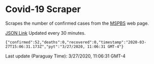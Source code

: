 # Covid-19 Scraper

Scrapes the number of confirmed cases from the [MSPBS](https://www.mspbs.gov.py/covid-19.php) web page.

[JSON Link](https://jmayalag.github.io/covid19-scrape/cases.json)
Updated every 30 minutes.
```
{"confirmed":52,"deaths":0,"recovered":0,"timestamp":"2020-03-27T15:06:31.173Z","pyt":"3/27/2020, 11:06:31 GMT-4"}
```
Last update (Paraguay Time): 3/27/2020, 11:06:31 GMT-4